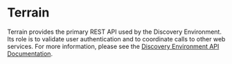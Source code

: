 # Terrain

Terrain provides the primary REST API used by the Discovery Environment. Its role is to validate user authentication and
to coordinate calls to other web services. For more information, please see the
[Discovery Environment API Documentation](https://cyverse-de.github.io/api/).
